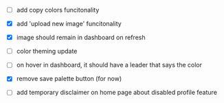 -   [ ] add copy colors funcitonality
-   [x] add 'upload new image' funcitonality
-   [x] image should remain in dashboard on refresh
-   [ ] color theming update

-   [ ] on hover in dashboard, it should have a leader that says the color
-   [x] remove save palette button (for now)
-   [ ] add temporary disclaimer on home page about disabled profile feature
